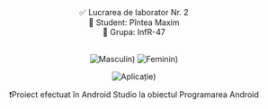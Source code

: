 <center>✅ Lucrarea de laborator Nr. 2 <br>
👔 Student: Pîntea Maxim <br>
📃 Grupa: InfR-47 <br> <br> 

![Masculin](https://i.imgur.com/NblQZgP.png))
![Feminin](https://i.imgur.com/oAxC8tZ.png))<br>

![Aplicație](https://i.imgur.com/mhA7fAa.png))<br>

❗Proiect efectuat în Android Studio la obiectul Programarea Android <br><center>
